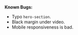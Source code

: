 **Known Bugs:**

  - Typo `hero-section`.
  - Black margin under video.
  - Mobile responsiveness is bad.